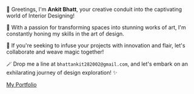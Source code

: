 🎨 Greetings, I'm **Ankit Bhatt**, your creative conduit into the captivating world of Interior Designing!

🏡 With a passion for transforming spaces into stunning works of art, I'm constantly honing my skills in the art of design.

🌟 If you're seeking to infuse your projects with innovation and flair, let's collaborate and weave magic together!

🪄 Drop me a line at `bhattankit282002@gmail.com`, and let's embark on an exhilarating journey of design exploration! ✨

[My Portfolio](https://bhattankit2002.github.io)
